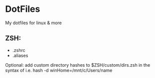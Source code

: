 # DotFiles
My dotfiles for linux & more

## ZSH:
- .zshrc
- .aliases

Optional: add custom directory hashes to $ZSH/custom/dirs.zsh in the syntax of i.e. hash -d winHome=/mnt/c/Users/name
